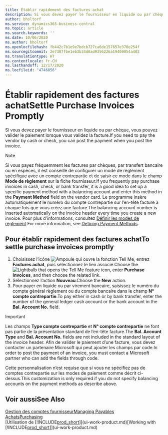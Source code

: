 ```yaml
---
title: Établir rapidement des factures achat
description: Si vous devez payer le fournisseur en liquide ou par chèque, vous pouvez effectuer toutes les opérations nécessaires lorsque vous validez la facture.
author: bholtorf
ms.service: dynamics365-business-central
ms.topic: article
ms.search.keywords: ''
ms.date: 10/06/2020
ms.author: bholtorf
ms.openlocfilehash: fb442c7b1e9e7bdcb727ca6de157657e370e254f
ms.sourcegitcommit: 2e7307fbe1eb3b34d0ad9356226a19409054a402
ms.translationtype: HT
ms.contentlocale: fr-CH
ms.lasthandoff: 12/17/2020
ms.locfileid: "4746856"
---
```

# <a name="settle-purchase-invoices-promptly"></a><span data-ttu-id="e4316-103">Établir rapidement des factures achat</span><span class="sxs-lookup"><span data-stu-id="e4316-103">Settle Purchase Invoices Promptly</span></span>

<span data-ttu-id="e4316-104">Si vous devez payer le fournisseur en liquide ou par chèque, vous pouvez valider le paiement lorsque vous validez la facture.</span><span class="sxs-lookup"><span data-stu-id="e4316-104">If you need to pay the vendor by cash or check, you can post the payment when you post the invoice.</span></span>  

> [!NOTE]  
> <span data-ttu-id="e4316-105">Si vous payez fréquemment les factures par chèques, par transfert bancaire ou en espèces, il est conseillé de configurer un mode de règlement spécifique avec un compte contrepartie et de saisir ce mode dans le champ **Mode de règlement** sur la fiche fournisseur.</span><span class="sxs-lookup"><span data-stu-id="e4316-105">If you frequently pay purchase invoices in cash, check, or bank transfer, it is a good idea to set up a specific payment method with a balancing account and enter this method in the **Payment Method** field on the vendor card.</span></span> <span data-ttu-id="e4316-106">Le programme insère automatiquement le numéro du compte contrepartie sur l’en-tête facture à chaque fois que vous créez une facture.</span><span class="sxs-lookup"><span data-stu-id="e4316-106">The balancing account number is inserted automatically on the invoice header every time you create a new invoice.</span></span> <span data-ttu-id="e4316-107">Pour plus d’informations, consultez [Définir les modes de règlement](finance-payment-methods.md).</span><span class="sxs-lookup"><span data-stu-id="e4316-107">For more information, see [Defining Payment Methods](finance-payment-methods.md).</span></span>  

## <a name="to-settle-purchase-invoices-promptly"></a><span data-ttu-id="e4316-108">Pour établir rapidement des factures achat</span><span class="sxs-lookup"><span data-stu-id="e4316-108">To settle purchase invoices promptly</span></span>

1. <span data-ttu-id="e4316-109">Choisissez l’icône ![Ampoule qui ouvre la fonction Tell Me](media/ui-search/search_small.png "Dites-moi ce que vous voulez faire"), entrez **Factures achat**, puis sélectionnez le lien associé.</span><span class="sxs-lookup"><span data-stu-id="e4316-109">Choose the ![Lightbulb that opens the Tell Me feature](media/ui-search/search_small.png "Tell me what you want to do") icon, enter **Purchase Invoices**, and then choose the related link.</span></span>  
2. <span data-ttu-id="e4316-110">Sélectionnez l’action **Nouveau**.</span><span class="sxs-lookup"><span data-stu-id="e4316-110">Choose the **New** action.</span></span>  
3. <span data-ttu-id="e4316-111">Pour payer en liquide ou par virement bancaire, saisissez le numéro du compte général règlement ou du compte bancaire dans le champ **N° compte contrepartie**.</span><span class="sxs-lookup"><span data-stu-id="e4316-111">To pay either in cash or by bank transfer, enter the number of the general ledger cash account or the bank account in the **Bal. Account No.** field.</span></span>  

> [!IMPORTANT]  
> <span data-ttu-id="e4316-112">Les champs **Type compte contrepartie** et **N° compte contrepartie** ne font pas partie de la présentation standard de l’en-tête facture.</span><span class="sxs-lookup"><span data-stu-id="e4316-112">The **Bal. Account Type** and **Bal. Account No.** fields are not included in the standard layout of the invoice header.</span></span> <span data-ttu-id="e4316-113">Afin de valider le paiement d’une facture, vous devez contacter un partenaire Microsoft qui peut ajouter les champs par code.</span><span class="sxs-lookup"><span data-stu-id="e4316-113">In order to post the payment of an invoice, you must contact a Microsoft partner who can add the fields through code.</span></span>  
>
> <span data-ttu-id="e4316-114">Cette personnalisation n’est requise que si vous ne spécifiez pas de comptes contrepartie sur les modes de paiement comme décrit ci-dessus.</span><span class="sxs-lookup"><span data-stu-id="e4316-114">This customization is only required if you do not specify balancing accounts on the payment methods as describe above.</span></span>

## <a name="see-also"></a><span data-ttu-id="e4316-115">Voir aussi</span><span class="sxs-lookup"><span data-stu-id="e4316-115">See Also</span></span>

[<span data-ttu-id="e4316-116">Gestion des comptes fournisseur</span><span class="sxs-lookup"><span data-stu-id="e4316-116">Managing Payables</span></span>](payables-manage-payables.md)  
[<span data-ttu-id="e4316-117">Achats</span><span class="sxs-lookup"><span data-stu-id="e4316-117">Purchasing</span></span>](purchasing-manage-purchasing.md)  
<span data-ttu-id="e4316-118">[Utilisation de [!INCLUDE[prod_short](includes/prod_short.md)]](ui-work-product.md)</span><span class="sxs-lookup"><span data-stu-id="e4316-118">[Working with [!INCLUDE[prod_short](includes/prod_short.md)]](ui-work-product.md)</span></span>  
